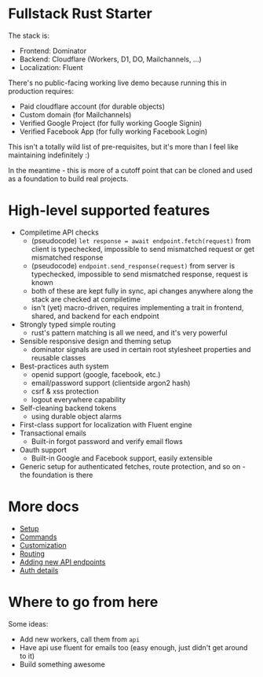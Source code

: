 # Fullstack Rust Starter

The stack is:

* Frontend: Dominator
* Backend: Cloudflare (Workers, D1, DO, Mailchannels, ...)
* Localization: Fluent

There's no public-facing working live demo because running this in production requires:

* Paid cloudflare account (for durable objects)
* Custom domain (for Mailchannels)
* Verified Google Project (for fully working Google Signin)
* Verified Facebook App (for fully working Facebook Login)

This isn't a totally wild list of pre-requisites, but it's more than I feel like maintaining indefinitely :) 

In the meantime - this is more of a cutoff point that can be cloned and used as a foundation to build real projects.

# High-level supported features

* Compiletime API checks
    * (pseudocode) `let response = await endpoint.fetch(request)` from client is typechecked, impossible to send mismatched request or get mismatched response
    * (pseudocode) `endpoint.send_response(request)` from server is typechecked, impossible to send mismatched response, request is known
    * both of these are kept fully in sync, api changes anywhere along the stack are checked at compiletime
    * isn't (yet) macro-driven, requires implementing a trait in frontend, shared, and backend for each endpoint
* Strongly typed simple routing
    * rust's pattern matching is all we need, and it's very powerful
* Sensible responsive design and theming setup
    * dominator signals are used in certain root stylesheet properties and reusable classes
* Best-practices auth system
    * openid support (google, facebook, etc.)
    * email/password support (clientside argon2 hash)
    * csrf & xss protection
    * logout everywhere capability
* Self-cleaning backend tokens
    * using durable object alarms
* First-class support for localization with Fluent engine
* Transactional emails
    * Built-in forgot password and verify email flows
* Oauth support
    * Built-in Google and Facebook support, easily extensible
* Generic setup for authenticated fetches, route protection, and so on - the foundation is there

# More docs 

* [Setup](./docs/SETUP.md)
* [Commands](./docs/COMMANDS.md)
* [Customization](./docs/CUSTOMIZATION.md)
* [Routing](./docs/ROUTING.md)
* [Adding new API endpoints](./docs/API.md)
* [Auth details](./docs/AUTH.md)

# Where to go from here

Some ideas:

* Add new workers, call them from `api`
* Have api use fluent for emails too (easy enough, just didn't get around to it)
* Build something awesome